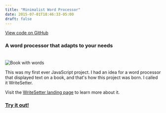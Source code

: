 ```yaml
---
title: "Minimalist Word Processor"
date: 2015-07-01T18:46:33-05:00
draft: false
---
```


[View code on GitHub](https://github.com/jrobalino/personal-site/tree/master/static/write-setter)

### A word processor that adapts to your needs

<img style="margin-top: 20px" src="images/word-processor.png" alt="Book with words">


This was my first ever JavaScript project. I had an idea for a word processor that displayed text on a book, and that's how this project was born. I called it WriteSetter.

Visit the [WriteSetter landing page](/write-setter/write-setter.html) to learn more about it. 

### [Try it out!](/write-setter/word-processor.html)

